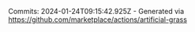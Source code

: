 Commits: 2024-01-24T09:15:42.925Z - Generated via https://github.com/marketplace/actions/artificial-grass
<br>
